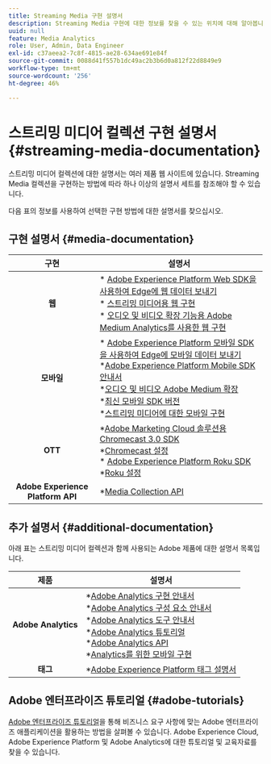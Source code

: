 ```yaml
---
title: Streaming Media 구현 설명서
description: Streaming Media 구현에 대한 정보를 찾을 수 있는 위치에 대해 알아봅니다.
uuid: null
feature: Media Analytics
role: User, Admin, Data Engineer
exl-id: c37aeea2-7c8f-4815-ae28-634ae691e84f
source-git-commit: 0088d41f557b1dc49ac2b3b6d0a812f22d8849e9
workflow-type: tm+mt
source-wordcount: '256'
ht-degree: 46%

---
```


# 스트리밍 미디어 컬렉션 구현 설명서 {#streaming-media-documentation}

스트리밍 미디어 컬렉션에 대한 설명서는 여러 제품 웹 사이트에 있습니다. Streaming Media 컬렉션을 구현하는 방법에 따라 하나 이상의 설명서 세트를 참조해야 할 수 있습니다.

다음 표의 정보를 사용하여 선택한 구현 방법에 대한 설명서를 찾으십시오.

## 구현 설명서 {#media-documentation}

| 구현 | 설명서 |
|:-----------------------:|----------------|
| **웹** | * [Adobe Experience Platform Web SDK을 사용하여 Edge에 웹 데이터 보내기](/help/implementation/edge/edge-web-sdk.md) <br> * [스트리밍 미디어용 웹 구현](/help/implementation/media-sdk/setup/web-implementation.md) <br>* [오디오 및 비디오 확장 기능용 Adobe Medium Analytics를 사용한 웹 구현](https://experienceleague.adobe.com/docs/experience-platform/tags/extensions/adobe/media-analytics-3x/overview.html?lang=ko) |
| **모바일** | * [Adobe Experience Platform 모바일 SDK을 사용하여 Edge에 모바일 데이터 보내기](/help/implementation/edge/edge-mobile-sdk.md) <br> *[Adobe Experience Platform Mobile SDK 안내서](https://developer.adobe.com/client-sdks/documentation/) <br> *[오디오 및 비디오 Adobe Medium 확장](https://developer.adobe.com/client-sdks/documentation/adobe-media-analytics/)<br> *[최신 모바일 SDK 버전](https://developer.adobe.com/client-sdks/documentation/current-sdk-versions/) <br> *[스트리밍 미디어에 대한 모바일 구현](/help/implementation/media-sdk/setup/mobile-implementation.md) | |  |
| **OTT** | *[Adobe Marketing Cloud 솔루션용 Chromecast 3.0 SDK](https://adobe-marketing-cloud.github.io/media-sdks/reference/chromecast/)<br> *[Chromecast 설정](/help/implementation/media-sdk/setup/set-up-chromecast.md)<br> * [Adobe Experience Platform Roku SDK](/help/implementation/edge/implementation-edge.md) <br> *[Roku 설정](/help/implementation/media-sdk/setup/set-up-roku.md) |
| **Adobe Experience Platform API** | *[Media Collection API](/help/implementation/media-collection-api/mc-api-overview.md) |

## 추가 설명서 {#additional-documentation}

아래 표는 스트리밍 미디어 컬렉션과 함께 사용되는 Adobe 제품에 대한 설명서 목록입니다.

| 제품 | 설명서 |
|:-----------------------:|----------------|
| **Adobe Analytics** | *[Adobe Analytics 구현 안내서](https://experienceleague.adobe.com/docs/analytics/implementation/home.html?lang=ko)<br> *[Adobe Analytics 구성 요소 안내서](https://experienceleague.adobe.com/docs/analytics/components/home.html?lang=ko)<br> *[Adobe Analytics 도구 안내서](https://experienceleague.adobe.com/docs/analytics/analyze/home.html?lang=ko)<br> *[Adobe Analytics 튜토리얼](https://experienceleague.adobe.com/docs/analytics.html?lang=ko#tutorials) <br> *[Adobe Analytics API](https://developer.adobe.com/analytics-apis/docs/2.0/)<br> *[Analytics를 위한 모바일 구현](https://developer.adobe.com/client-sdks/documentation/adobe-analytics/) |
| **태그** | *[Adobe Experience Platform 태그 설명서](https://experienceleague.adobe.com/docs/experience-platform/tags/home.html?lang=ko) |

## Adobe 엔터프라이즈 튜토리얼 {#adobe-tutorials}

[Adobe 엔터프라이즈 튜토리얼](https://experienceleague.adobe.com/docs/home-tutorials.html?lang=ko)을 통해 비즈니스 요구 사항에 맞는 Adobe 엔터프라이즈 애플리케이션을 활용하는 방법을 살펴볼 수 있습니다. Adobe Experience Cloud, Adobe Experience Platform 및 Adobe Analytics에 대한 튜토리얼 및 교육자료를 찾을 수 있습니다.
